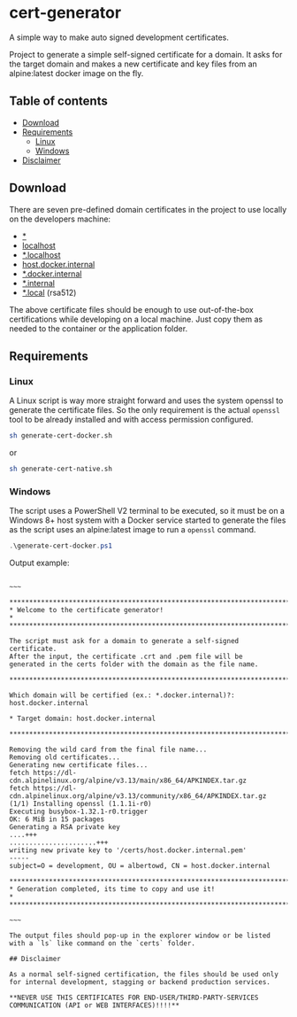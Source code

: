 # cert-generator

A simple way to make auto signed development certificates.

Project to generate a simple self-signed certificate for a domain. It asks for the target domain and makes a new certificate and key files from an alpine:latest docker image on the fly.

## Table of contents
  * [Download](##-Download)
  * [Requirements](##-Requirements)
    * [Linux](###-Linux)
    * [Windows](###-Windows)
  * [Disclaimer](##-Disclaimer)

## Download

There are seven pre-defined domain certificates in the project to use locally on the developers machine:

  * [*](https://localhost)
  * [localhost](https://localhost)
  * [*.localhost](https://localhost)
  * [host.docker.internal](https://host.docker.internal)
  * [*.docker.internal](https://docker.internal)
  * [*.internal](https://internal)
  * [*.local](https://local) (rsa512)

The above certificate files should be enough to use out-of-the-box certifications while developing on a local machine. Just copy them as needed to the container or the application folder. 

## Requirements

### Linux

A Linux script is way more straight forward and uses the system openssl to generate the certificate files. So the only requirement is the actual `openssl` tool to be already installed and with access permission configured.

```sh
sh generate-cert-docker.sh
```

or

```sh
sh generate-cert-native.sh
```

### Windows

The script uses a PowerShell V2 terminal to be executed, so it must be on a Windows 8+ host system with a Docker service started to generate the files as the script uses an alpine:latest image to run a `openssl` command.

```ps1
.\generate-cert-docker.ps1
```

Output example:

```

~~~

************************************************************************
* Welcome to the certificate generator!                                *
************************************************************************

The script must ask for a domain to generate a self-signed  certificate.
After the input, the certificate .crt and .pem file will be
generated in the certs folder with the domain as the file name.

************************************************************************

Which domain will be certified (ex.: *.docker.internal)?: host.docker.internal

* Target domain: host.docker.internal

************************************************************************

Removing the wild card from the final file name...
Removing old certificates...
Generating new certificate files...
fetch https://dl-cdn.alpinelinux.org/alpine/v3.13/main/x86_64/APKINDEX.tar.gz
fetch https://dl-cdn.alpinelinux.org/alpine/v3.13/community/x86_64/APKINDEX.tar.gz
(1/1) Installing openssl (1.1.1i-r0)
Executing busybox-1.32.1-r0.trigger
OK: 6 MiB in 15 packages
Generating a RSA private key
....+++
......................+++
writing new private key to '/certs/host.docker.internal.pem'
-----
subject=O = development, OU = albertowd, CN = host.docker.internal

************************************************************************
* Generation completed, its time to copy and use it!                  *
************************************************************************

~~~

The output files should pop-up in the explorer window or be listed with a `ls` like command on the `certs` folder.

## Disclaimer

As a normal self-signed certification, the files should be used only for internal development, stagging or backend production services.

**NEVER USE THIS CERTIFICATES FOR END-USER/THIRD-PARTY-SERVICES COMMUNICATION (API or WEB INTERFACES)!!!!**
